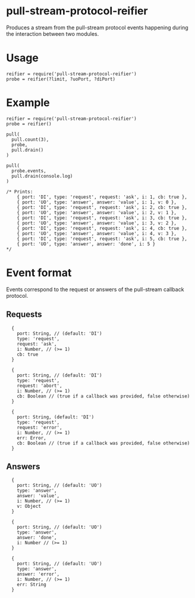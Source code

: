 # pull-stream-protocol-reifier

Produces a stream from the pull-stream protocol events happening during the interaction between two modules.

# Usage

````
reifier = require('pull-stream-protocol-reifier')
probe = reifier(?limit, ?uoPort, ?diPort)
````

# Example

````
reifier = require('pull-stream-protocol-reifier')
probe = reifier()

pull(
  pull.count(3),
  probe,
  pull.drain()
)

pull(
  probe.events,
  pull.drain(console.log)
)

/* Prints:
    { port: 'DI', type: 'request', request: 'ask', i: 1, cb: true },
    { port: 'UO', type: 'answer', answer: 'value', i: 1, v: 0 },
    { port: 'DI', type: 'request', request: 'ask', i: 2, cb: true },
    { port: 'UO', type: 'answer', answer: 'value', i: 2, v: 1 },
    { port: 'DI', type: 'request', request: 'ask', i: 3, cb: true },
    { port: 'UO', type: 'answer', answer: 'value', i: 3, v: 2 },
    { port: 'DI', type: 'request', request: 'ask', i: 4, cb: true },
    { port: 'UO', type: 'answer', answer: 'value', i: 4, v: 3 },
    { port: 'DI', type: 'request', request: 'ask', i: 5, cb: true },
    { port: 'UO', type: 'answer', answer: 'done', i: 5 }
*/

````

# Event format

Events correspond to the request or answers of the pull-stream callback protocol.

## Requests

````
  {
    port: String, // (default: 'DI')
    type: 'request', 
    request: 'ask',
    i: Number, // (>= 1)
    cb: true
  }
````

````
  {
    port: String, // (default: 'DI')
    type: 'request',
    request: 'abort', 
    i: Number, // (>= 1)
    cb: Boolean // (true if a callback was provided, false otherwise)
  }
````

````
  {
    port: String, (default: 'DI')
    type: 'request',
    request: 'error',
    i: Number, // (>= 1)
    err: Error, 
    cb: Boolean // (true if a callback was provided, false otherwise)
  }
````

## Answers

````
  {
    port: String, // (default: 'UO')
    type: 'answer',
    answer: 'value', 
    i: Number, // (>= 1)
    v: Object 
  }
````

````
  {
    port: String, // (default: 'UO')
    type: 'answer',
    answer: 'done', 
    i: Number // (>= 1)
  }
````

````
  {
    port: String, // (default: 'UO')
    type: 'answer',
    answer: 'error', 
    i: Number, // (>= 1)
    err: String
  }
````

